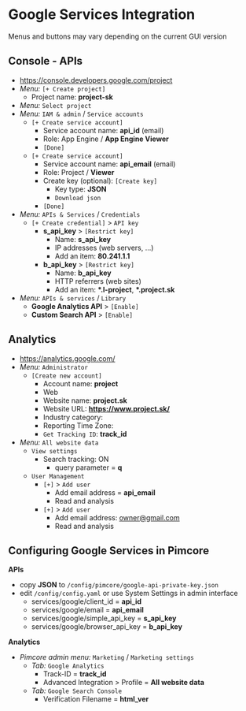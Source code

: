 # Google Services Integration
Menus and buttons may vary depending on the current GUI version

## Console - APIs
* <https://console.developers.google.com/project>
* *Menu:* `[+ Create project]`
  * Project name: **project-sk**
* *Menu:* `Select project`
* *Menu:* `IAM & admin` / `Service accounts`
  * `[+ Create service account]`
    * Service account name: **api_id** (email)
    * Role: App Engine / **App Engine Viewer**
    * `[Done]`
  * `[+ Create service account]`
    * Service account name: **api_email** (email)
    * Role: Project / **Viewer**
    * Create key (optional): `[Create key]`
      * Key type: **JSON**
      * `Download json`
    * `[Done]`
* *Menu:* `APIs & Services` / `Credentials`
  * `[+ Create credential]` > `API key`
    * **s_api_key** > `[Restrict key]`
      * Name: **s_api_key**
      * IP addresses (web servers, ...)
      * Add an item: **80.241.1.1**
    * **b_api_key** > `[Restrict key]`
      * Name: **b_api_key**
      * HTTP referrers (web sites)
      * Add an item: **\*.l-project**, **\*.project.sk**
* *Menu:* `APIs & services` / `Library`
    - **Google Analytics API** > `[Enable]`
    - **Custom Search API** > `[Enable]`

## Analytics
* <https://analytics.google.com/>
* *Menu:* `Administrator`
  * `[Create new account]`
    * Account name: **project**
    * Web
    * Website name: **project.sk**
    * Website URL: **https://www.project.sk/**
    * Industry category:
    * Reporting Time Zone:
    * `Get Tracking ID`: **track_id**
* *Menu:* `All website data`
  * `View settings`
    * Search tracking: ON
      * query parameter = **q**
  * `User Management`
    * `[+]` > `Add user`
      * Add email address = **api_email**
      * Read and analysis
    * `[+]` > `Add user`
      * Add email address: owner@gmail.com
      * Read and analysis

## Configuring Google Services in Pimcore
**APIs**
* copy **JSON** to `/config/pimcore/google-api-private-key.json`
* edit `/config/config.yaml` or use System Settings in admin interface
  * services/google/client_id = **api_id**
  * services/google/email = **api_email**
  * services/google/simple_api_key = **s_api_key**
  * services/google/browser_api_key = **b_api_key**

**Analytics**
* *Pimcore admin menu:* `Marketing` / `Marketing settings`
  * *Tab:* `Google Analytics`
    * Track-ID = **track_id**
    * Advanced Integration > Profile = **All website data**
  * *Tab:* `Google Search Console`
    * Verification Filename = **html_ver**
